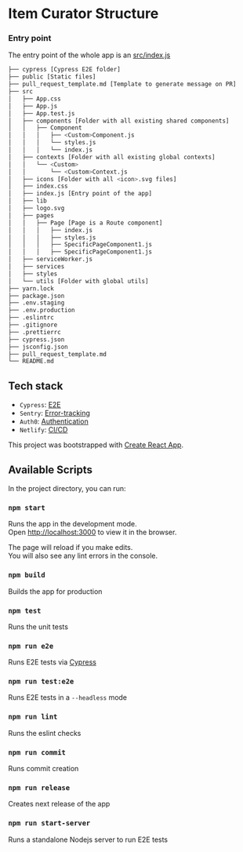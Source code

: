 # Item Curator Structure

### Entry point

The entry point of the whole app is an [src/index.js](https://github.com/tourlane/item-curator/blob/master/src/index.js)

```bash
├── cypress [Cypress E2E folder]
├── public [Static files]
├── pull_request_template.md [Template to generate message on PR]
├── src
│   ├── App.css
│   ├── App.js
│   ├── App.test.js
│   ├── components [Folder with all existing shared components]
│   │   ├── Component
│   │   │   ├── <Custom>Component.js
│   │   │   └── styles.js
│   │   │   └── index.js
│   ├── contexts [Folder with all existing global contexts]
│   │   └── <Custom>
│   │       └── <Custom>Context.js
│   ├── icons [Folder with all <icon>.svg files]
│   ├── index.css
│   ├── index.js [Entry point of the app]
│   ├── lib
│   ├── logo.svg
│   ├── pages
│   │   ├── Page [Page is a Route component]
│   │   │   ├── index.js
│   │   │   ├── styles.js
│   │   │   ├── SpecificPageComponent1.js
│   │   │   ├── SpecificPageComponent1.js
│   ├── serviceWorker.js
│   ├── services
│   ├── styles
│   └── utils [Folder with global utils]
├── yarn.lock
├── package.json
├── .env.staging
├── .env.production
├── .eslintrc
├── .gitignore
├── .prettierrc
├── cypress.json
├── jsconfig.json
├── pull_request_template.md
└── README.md
```

## Tech stack

* `Cypress`: [E2E](https://docs.cypress.io/guides/core-concepts/introduction-to-cypress.html)
* `Sentry`: [Error-tracking](https://sentry.io/organizations/tourlane/issues/?project=1511575)
* `Auth0`: [Authentication](https://manage.auth0.com/dashboard/eu/tourlane-staging)
* `Netlify`: [CI/CD](https://app.netlify.com/sites/lucid-fermi-29f426/overview)

This project was bootstrapped with [Create React App](https://github.com/facebook/create-react-app).

## Available Scripts

In the project directory, you can run:

### `npm start`

Runs the app in the development mode.<br>
Open [http://localhost:3000](http://localhost:3000) to view it in the browser.

The page will reload if you make edits.<br>
You will also see any lint errors in the console.

### `npm build`

Builds the app for production

### `npm test`

Runs the unit tests

### `npm run e2e`

Runs E2E tests via [Cypress](https://docs.cypress.io/guides/core-concepts/introduction-to-cypress.html)

### `npm run test:e2e`

Runs E2E tests in a `--headless` mode

### `npm run lint`

Runs the eslint checks

### `npm run commit`

Runs commit creation

### `npm run release`

Creates next release of the app

### `npm run start-server`

Runs a standalone Nodejs server to run E2E tests
